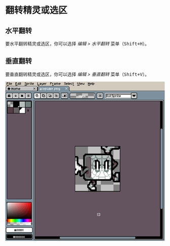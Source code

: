 # 翻转精灵或选区

## 水平翻转

要水平翻转精灵或选区，你可以选择 *编辑 > 水平翻转* 菜单（<kbd>Shift+H</kbd>）。

## 垂直翻转

要垂直翻转精灵或选区，你可以选择 *编辑 > 垂直翻转* 菜单（<kbd>Shift+V</kbd>）。

![翻转预览](flip/flip.gif)
